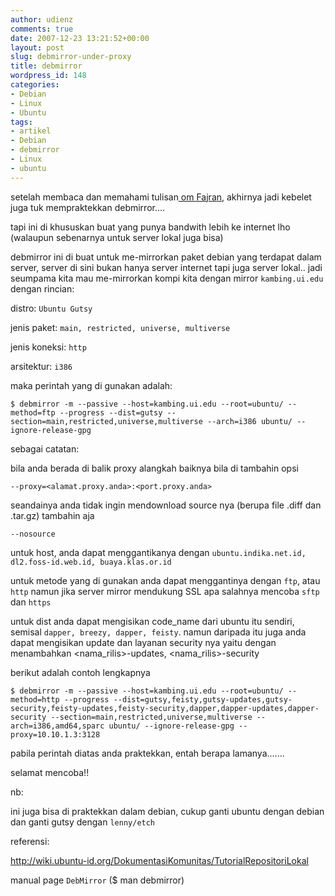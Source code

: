 ```yaml
---
author: udienz
comments: true
date: 2007-12-23 13:21:52+00:00
layout: post
slug: debmirror-under-proxy
title: debmirror
wordpress_id: 148
categories:
- Debian
- Linux
- Ubuntu
tags:
- artikel
- Debian
- debmirror
- Linux
- ubuntu
---
```


setelah membaca dan memahami tulisan[ om Fajra](http://wiki.ubuntu-id.org/DokumentasiKomunitas/TutorialRepositoriLokal)[n](http://wiki.ubuntu-id.org/DokumentasiKomunitas/TutorialRepositoriLokal), akhirnya jadi kebelet juga tuk mempraktekkan debmirror....

tapi ini di khususkan buat yang punya bandwith lebih ke internet lho (walaupun sebenarnya untuk server lokal juga bisa)

debmirror ini di buat untuk me-mirrorkan paket debian yang terdapat dalam server, server di sini bukan hanya server internet tapi juga server lokal.. jadi seumpama kita mau me-mirrorkan kompi kita dengan mirror `kambing.ui.edu` dengan rincian:

<!-- more -->

distro: `Ubuntu Gutsy`

jenis paket: `main, restricted, universe, multiverse`

jenis koneksi: `http`

arsitektur: `i386`

maka perintah yang di gunakan adalah:

    
    $ debmirror -m --passive --host=kambing.ui.edu --root=ubuntu/ --method=ftp --progress --dist=gutsy --section=main,restricted,universe,multiverse --arch=i386 ubuntu/ --ignore-release-gpg


sebagai catatan:

bila anda berada di balik proxy alangkah baiknya bila di tambahin opsi

    
    --proxy=<alamat.proxy.anda>:<port.proxy.anda>


seandainya anda tidak ingin mendownload source nya (berupa file .diff dan .tar.gz) tambahin aja

    
    --nosource


untuk host, anda dapat menggantikanya dengan `ubuntu.indika.net.id, dl2.foss-id.web.id, buaya.klas.or.id`

untuk metode yang di gunakan anda dapat menggantinya dengan `ftp`, atau `http` namun jika server mirror mendukung SSL apa salahnya mencoba `sftp `dan `https`

untuk dist anda dapat mengisikan code_name dari ubuntu itu sendiri, semisal `dapper, breezy, dapper, feisty`. namun daripada itu juga anda dapat mengisikan update dan layanan security nya yaitu dengan menambahkan <nama_rilis>-updates, <nama_rilis>-security

berikut adalah contoh lengkapnya

    
    $ debmirror -m --passive --host=kambing.ui.edu --root=ubuntu/ --method=http --progress --dist=gutsy,feisty,gutsy-updates,gutsy-security,feisty-updates,feisty-security,dapper,dapper-updates,dapper-security --section=main,restricted,universe,multiverse --arch=i386,amd64,sparc ubuntu/ --ignore-release-gpg --proxy=10.10.1.3:3128


pabila perintah diatas anda praktekkan, entah berapa lamanya.......

selamat mencoba!!

nb:

ini juga bisa di praktekkan dalam debian, cukup ganti ubuntu dengan debian dan ganti gutsy dengan `lenny/etch`

referensi:

http://wiki.ubuntu-id.org/DokumentasiKomunitas/TutorialRepositoriLokal

manual page `DebMirror` ($ man debmirror)
